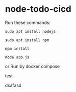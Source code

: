 # node-todo-cicd

Run these commands:


`sudo apt install nodejs`


`sudo apt install npm`


`npm install`

`node app.js`

or Run by docker compose

test

dsafasd
